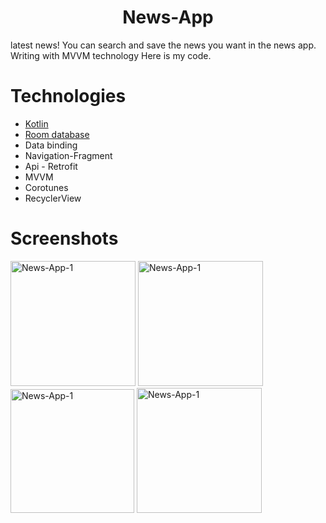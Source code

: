 <p>
    <h1 align="center">
     News-App
    </h1>
</p>
<p align="center">

latest news!
You can search and save the news you want in the news app.
Writing with MVVM technology
Here is my code.

</p>

# Technologies

- [Kotlin](https://kotlinlang.org/)
- [Room database](https://developer.android.com/training/data-storage/room)
- Data binding
- Navigation-Fragment
- Api - Retrofit
- MVVM
- Corotunes
- RecyclerView

# Screenshots

<img src="https://user-images.githubusercontent.com/108685142/185419125-a047d9e3-d336-42e5-ac39-ade8ee7d46b2.PNG" width="200"  alt="News-App-1"/> <img src="https://user-images.githubusercontent.com/108685142/185419138-4be073eb-62a9-4429-b918-89a862323f35.PNG" width="200"  alt="News-App-1"/> <img src="https://user-images.githubusercontent.com/108685142/185419150-9bb678f0-5830-4a0a-9c79-50d22499e2a5.PNG" width="198"  alt="News-App-1"/>  <img src="https://user-images.githubusercontent.com/108685142/185419155-dc22af15-e22a-45a5-85dd-d19b04a9e410.PNG" width="200"  alt="News-App-1"/>
